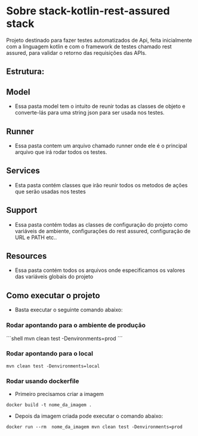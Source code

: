 # Sobre stack-kotlin-rest-assured stack

Projeto destinado para fazer testes automatizados de Api, feita inicialmente com a linguagem kotlin e com o framework de testes chamado rest assured, para validar o retorno das requisições das APIs.

## Estrutura:

## Model

 -  Essa pasta model tem o intuito de reunir todas as classes de objeto e converte-lás para uma string json para ser usada nos testes.

## Runner

- Essa pasta contem um arquivo chamado runner onde ele é o principal arquivo que irá rodar todos os testes.

## Services

- Esta pasta contém classes que irão reunir todos os metodos de ações que serão usadas nos testes

## Support

- Essa pasta contém todas as classes de configuração do projeto como variáveis de ambiente, configurações do rest assured, configuração de URL e PATH etc..

## Resources

- Essa pasta contém todos os arquivos onde especificamos os valores das variáveis globais do projeto


## Como executar o projeto

- Basta executar o seguinte comando abaixo:

### Rodar apontando para o ambiente de produção

´´´shell
mvn clean test -Denvironments=prod
´´´ 

### Rodar apontando para o local

```shell
mvn clean test -Denvironments=local
``` 

### Rodar usando dockerfile

- Primeiro precisamos criar a imagem

```shell
docker build -t nome_da_imagem .
```

- Depois da imagem criada pode executar o comando abaixo:

```shell
docker run --rm  nome_da_imagem mvn clean test -Denvironments=prod
```
